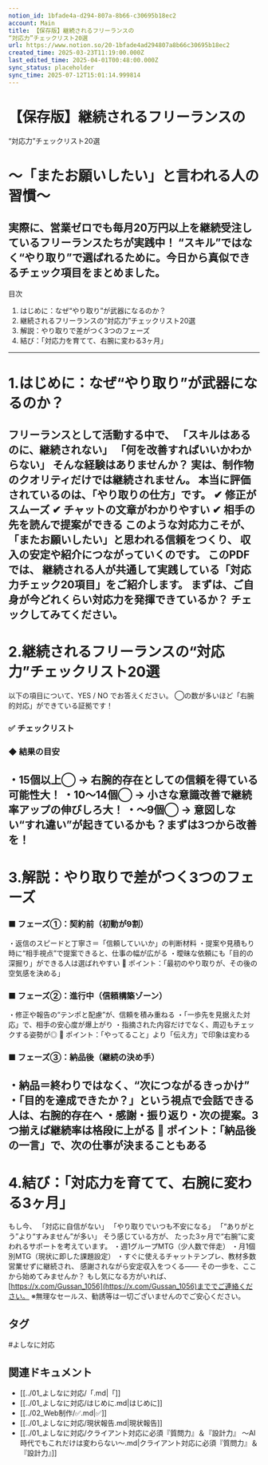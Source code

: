 ```yaml
---
notion_id: 1bfade4a-d294-807a-8b66-c30695b18ec2
account: Main
title: 【保存版】継続されるフリーランスの
“対応力”チェックリスト20選
url: https://www.notion.so/20-1bfade4ad294807a8b66c30695b18ec2
created_time: 2025-03-23T11:19:00.000Z
last_edited_time: 2025-04-01T00:48:00.000Z
sync_status: placeholder
sync_time: 2025-07-12T15:01:14.999814
---
```

# 【保存版】継続されるフリーランスの
“対応力”チェックリスト20選

# 〜「またお願いしたい」と言われる人の習慣〜
実際に、営業ゼロでも毎月20万円以上を継続受注しているフリーランスたちが実践中！
“スキル”ではなく“やり取り”で選ばれるために。今日から真似できるチェック項目をまとめました。
---
目次
1. はじめに：なぜ“やり取り”が武器になるのか？
1. 継続されるフリーランスの“対応力”チェックリスト20選
1. 解説：やり取りで差がつく3つのフェーズ
1. 結び：「対応力を育てて、右腕に変わる3ヶ月」
---
# 1.はじめに：なぜ“やり取り”が武器になるのか？
フリーランスとして活動する中で、
「スキルはあるのに、継続されない」
「何を改善すればいいかわからない」
そんな経験はありませんか？
実は、制作物のクオリティだけでは継続されません。
本当に評価されているのは、「やり取りの仕方」です。
✔︎ 修正がスムーズ
✔︎ チャットの文章がわかりやすい
✔︎ 相手の先を読んで提案ができる
このような対応力こそが、
「またお願いしたい」と思われる信頼をつくり、
収入の安定や紹介につながっていくのです。
このPDFでは、
継続される人が共通して実践している「対応力チェック20項目」をご紹介します。
まずは、ご自身が今どれくらい対応力を発揮できているか？
チェックしてみてください。
---
# 2.継続されるフリーランスの“対応力”チェックリスト20選
以下の項目について、YES / NO でお答えください。
◯の数が多いほど「右腕的対応」ができている証拠です！
### ✅ チェックリスト
### ◆ 結果の目安
・15個以上◯ → 右腕的存在としての信頼を得ている可能性大！
・10〜14個◯ → 小さな意識改善で継続率アップの伸びしろ大！
・〜9個◯ → 意図しない“すれ違い”が起きているかも？まずは3つから改善を！
---
# 3.解説：やり取りで差がつく3つのフェーズ
### ■ フェーズ①：契約前（初動が9割）
・返信のスピードと丁寧さ＝「信頼していいか」の判断材料
・提案や見積もり時に“相手視点”で提案できると、仕事の幅が広がる
・曖昧な依頼にも「目的の深掘り」ができる人は選ばれやすい
📝 ポイント：「最初のやり取りが、その後の空気感を決める」
### ■ フェーズ②：進行中（信頼構築ゾーン）
・修正や報告の“テンポと配慮”が、信頼を積み重ねる
・「一歩先を見据えた対応」で、相手の安心度が爆上がり
・指摘された内容だけでなく、周辺もチェックする姿勢が◎
📝 ポイント：「やってること」より「伝え方」で印象は変わる
### ■ フェーズ③：納品後（継続の決め手）
・納品＝終わりではなく、“次につながるきっかけ”
・「目的を達成できたか？」という視点で会話できる人は、右腕的存在へ
・感謝・振り返り・次の提案。3つ揃えば継続率は格段に上がる
📝 ポイント：「納品後の一言」で、次の仕事が決まることもある
---
# 4.結び：「対応力を育てて、右腕に変わる3ヶ月」
もし今、
「対応に自信がない」
「やり取りでいつも不安になる」
「“ありがとう”より“すみません”が多い」
そう感じている方が、
たった3ヶ月で“右腕”に変われるサポートを考えています。
・週1グループMTG（少人数で伴走）
・月1個別MTG（現状に即した課題設定）
・すぐに使えるチャットテンプレ、教材多数
営業せずに継続され、
感謝されながら安定収入をつくる――
その一歩を、ここから始めてみませんか？
もし気になる方がいれば、[https://x.com/Gussan_1056](https://x.com/Gussan_1056)まででご連絡ください。
※無理なセールス、勧誘等は一切ございませんのでご安心ください。

## タグ

#よしなに対応 

## 関連ドキュメント

- [[../01_よしなに対応/「.md|「]]
- [[../01_よしなに対応/はじめに.md|はじめに]]
- [[../02_Web制作/✅.md|✅]]
- [[../01_よしなに対応/現状報告.md|現状報告]]
- [[../01_よしなに対応/クライアント対応に必須『質問力』＆『設計力』
〜AI時代でもこれだけは変わらない〜.md|クライアント対応に必須『質問力』＆『設計力』]]
